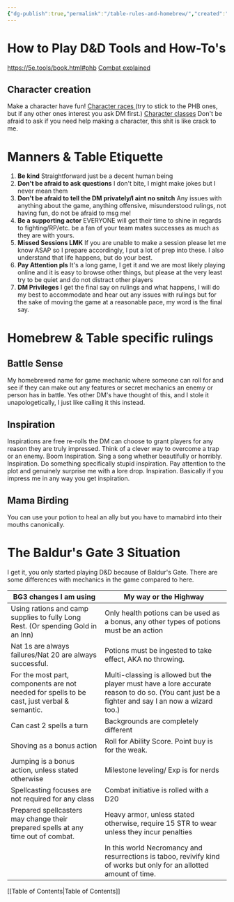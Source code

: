 ```yaml
---
{"dg-publish":true,"permalink":"/table-rules-and-homebrew/","created":"2025-06-06T22:39:41.932-04:00","updated":"2025-07-28T16:07:28.527-04:00"}
---
```


# How to Play D&D Tools and How-To's

https://5e.tools/book.html#phb
[Combat explained](https://www.youtube.com/watch?v=7tnrATiclg4)
## Character creation
Make a character have fun!
[Character races ](https://www.dndbeyond.com/species?srsltid=AfmBOorYtYfH9UIes2rnMo8Ut_ReqNB1iFuDXmtF8a-WIdje8w91egI6)(try to stick to the PHB ones, but if any other ones interest you ask DM first.)
[Character classes](https://5e.tools/classes.html#artificer_tce)
Don't be afraid to ask if you need help making a character, this shit is like crack to me.

# Manners & Table Etiquette
1. **Be kind**
   Straightforward just be a decent human being
2. **Don't be afraid to ask questions**
   I don't bite, I might make jokes but I never mean them
3. **Don't be afraid to tell the DM privately/I aint no snitch**
   Any issues with anything about the game, anything offensive, misunderstood rulings, not having fun, do not be afraid to msg me!
4. **Be a supporting actor**
   EVERYONE will get their time to shine in regards to fighting/RP/etc. be a fan of your team mates successes as much as they are with yours. 
5. **Missed Sessions LMK**
   If  you are unable to make a session please let me know ASAP so I prepare accordingly, I put a lot of prep into these. I also understand that life happens, but do your best.
6. **Pay Attention pls**
   It's a long game, I get it and we are most likely playing online and it is easy to browse other things, but please at the very least try to be quiet and do not distract other players
7. **DM Privileges**
   I get the final say on rulings and what happens, I will do my best to accommodate and hear out any issues with rulings but for the sake of moving the game at a reasonable pace, my word is the final say.


# Homebrew & Table specific rulings


## Battle Sense

My homebrewed name for game mechanic where someone can roll for and see if they can make out any features or secret mechanics an enemy or person has in battle. Yes other DM's have thought of this, and I stole it unapologetically, I just like calling it this instead.

## Inspiration

Inspirations are free re-rolls the DM can choose to grant players for any reason they are truly impressed. Think of a clever way to overcome a trap or an enemy. Boom Inspiration. Sing a song whether beautifully or horribly. Inspiration. Do something specifically stupid inspiration. Pay attention to the plot and genuinely surprise me with a lore drop. Inspiration. Basically if you impress me in any way you get inspiration.

## Mama Birding

You can use your potion to heal an ally but you have to mamabird into their mouths canonically.


# The Baldur's Gate 3 Situation

I get it, you only started playing D&D because of Baldur's Gate. There are some differences with mechanics in the game compared to here.

| BG3 changes I am using                                                                      | My way or the Highway                                                                                                                           |
| ------------------------------------------------------------------------------------------- | ----------------------------------------------------------------------------------------------------------------------------------------------- |
| Using rations and camp supplies to fully Long Rest. (Or spending Gold in an Inn)            | Only health potions can be used as a bonus, any other types of potions must be an action                                                        |
| Nat 1s are always failures/Nat 20 are always successful.                                    | Potions must be ingested to take effect, AKA no throwing.                                                                                       |
| For the most part, components are not needed for spells to be cast, just verbal & semantic. | Multi-classing is allowed but the player must have a lore accurate reason to do so. (You cant just be a fighter and say I an now a wizard too.) |
| Can cast 2 spells a turn                                                                    | Backgrounds are completely different                                                                                                            |
| Shoving as a bonus action                                                                   | Roll for Ability Score. Point buy is for the weak.                                                                                              |
| Jumping is a bonus action, unless stated otherwise                                          | Milestone leveling/ Exp is for nerds                                                                                                            |
| Spellcasting focuses are not required for any class                                         | Combat initiative is rolled with a D20                                                                                                          |
| Prepared spellcasters may change their prepared spells at any time out of combat.           | Heavy armor, unless stated otherwise, require 15 STR to wear unless they incur penalties                                                        |
|                                                                                             | In this world Necromancy and resurrections is taboo, revivify kind of works but only for an allotted amount of time.                            |

[[Table of Contents\|Table of Contents]]


